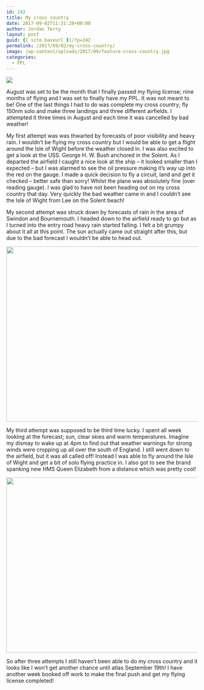 ```yaml
---
id: 242
title: My cross country
date: 2017-09-02T11:31:28+00:00
author: Jordan Terry
layout: post
guid: {{ site.baseurl }}/?p=242
permalink: /2017/09/02/my-cross-country/
image: /wp-content/uploads/2017/09/feature-cross-country.jpg
categories:
  - PPL
---
```

<img src="{{ site.url }}/wp-content/uploads/2017/09/feature-cross-country-1024x461.jpg" class="alignnone size-large wp-image-244" />

August was set to be the month that I finally passed my flying license; nine months of flying and I was set to finally have my PPL. It was not meant to be! One of the last things I had to do was complete my cross country; fly 150nm solo and make three landings and three different airfields. I attempted it three times in August and each time it was cancelled by bad weather!

My first attempt was was thwarted by forecasts of poor visibility and heavy rain. I wouldn’t be flying my cross country but I would be able to get a flight around the Isle of Wight before the weather closed in. I was also excited to get a look at the USS. George H. W. Bush anchored in the Solent. As I departed the airfield I caught a nice look at the ship &#8211; it looked smaller than I expected &#8211; but I was alarmed to see the oil pressure making it’s way up into the red on the gauge. I made a quick decision to fly a circuit, land and get it checked &#8211; better safe than sorry! Whilst the plane was absolutely fine (over reading gauge). I was glad to have not been heading out on my cross country that day. Very quickly the bad weather came in and I couldn&#8217;t see the Isle of Wight from Lee on the Solent beach!

My second attempt was struck down by forecasts of rain in the area of Swindon and Bournemouth. I headed down to the airfield ready to go but as I turned into the entry road heavy rain started falling. I felt a bit grumpy about it all at this point. The sun actually came out straight after this, but due to the bad forecast I wouldn’t be able to head out.

<img loading="lazy" src="{{ site.baseurl }}/wp-content/uploads/2017/09/featured-cross-country-rain-1024x461.jpg" alt="" width="1024" height="461" class="alignnone size-large wp-image-245" srcset="{{ site.baseurl }}/wp-content/uploads/2017/09/featured-cross-country-rain-1024x461.jpg 1024w, {{ site.baseurl }}/wp-content/uploads/2017/09/featured-cross-country-rain-300x135.jpg 300w, {{ site.baseurl }}/wp-content/uploads/2017/09/featured-cross-country-rain-768x346.jpg 768w, {{ site.baseurl }}/wp-content/uploads/2017/09/featured-cross-country-rain.jpg 2000w" sizes="(max-width: 1024px) 100vw, 1024px" /> 

My third attempt was supposed to be third time lucky. I spent all week looking at the forecast; sun, clear skies and warm temperatures. Imagine my dismay to wake up at 4pm to find out that weather warnings for strong winds were cropping up all over the south of England. I still went down to the airfield, but it was all called off! Instead I was able to fly around the Isle of Wight and get a bit of solo flying practice in. I also got to see the brand spanking new HMS Queen Elizabeth from a distance which was pretty cool!

<img loading="lazy" src="{{ site.baseurl }}/wp-content/uploads/2017/09/feature-cross-country-two-1024x461.jpg" alt="" width="1024" height="461" class="alignnone size-large wp-image-243" srcset="{{ site.baseurl }}/wp-content/uploads/2017/09/feature-cross-country-two-1024x461.jpg 1024w, {{ site.baseurl }}/wp-content/uploads/2017/09/feature-cross-country-two-300x135.jpg 300w, {{ site.baseurl }}/wp-content/uploads/2017/09/feature-cross-country-two-768x346.jpg 768w, {{ site.baseurl }}/wp-content/uploads/2017/09/feature-cross-country-two.jpg 2000w" sizes="(max-width: 1024px) 100vw, 1024px" /> 

So after three attempts I still haven’t been able to do my cross country and it looks like I won’t get another chance until atlas September 19th! I have another week booked off work to make the final push and get my flying license completed!
